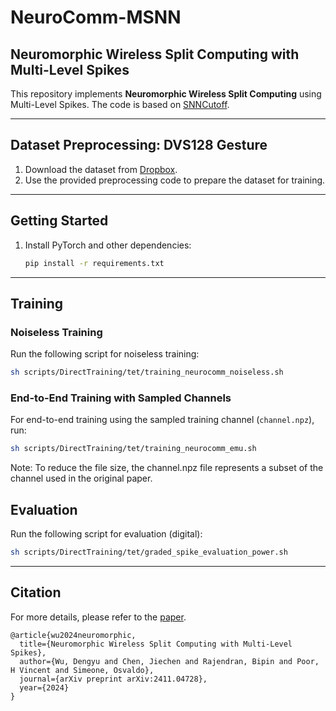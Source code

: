 # NeuroComm-MSNN

## Neuromorphic Wireless Split Computing with Multi-Level Spikes

This repository implements **Neuromorphic Wireless Split Computing** using Multi-Level Spikes. The code is based on [SNNCutoff](https://dengyu-wu.github.io/snncutoff/).

---

## Dataset Preprocessing: DVS128 Gesture

1. Download the dataset from [Dropbox](https://ibm.ent.box.com/s/3hiq58ww1pbbjrinh367ykfdf60xsfm8).
2. Use the provided preprocessing code to prepare the dataset for training.

---

## Getting Started

1. Install PyTorch and other dependencies:
   ```sh
   pip install -r requirements.txt
   ```

---

## Training

### Noiseless Training
Run the following script for noiseless training:
```sh
sh scripts/DirectTraining/tet/training_neurocomm_noiseless.sh
```

### End-to-End Training with Sampled Channels
For end-to-end training using the sampled training channel (`channel.npz`), run:
```sh
sh scripts/DirectTraining/tet/training_neurocomm_emu.sh
```
Note: To reduce the file size, the channel.npz file represents a subset of the channel used in the original paper.
## Evaluation
Run the following script for evaluation (digital):
```sh
sh scripts/DirectTraining/tet/graded_spike_evaluation_power.sh
```
---

<!-- Citation -->
## Citation
For more details, please refer to the <a href="https://doi.org/10.3389/fnins.2022.759900">paper</a>.

```
@article{wu2024neuromorphic,
  title={Neuromorphic Wireless Split Computing with Multi-Level Spikes},
  author={Wu, Dengyu and Chen, Jiechen and Rajendran, Bipin and Poor, H Vincent and Simeone, Osvaldo},
  journal={arXiv preprint arXiv:2411.04728},
  year={2024}
}
```

